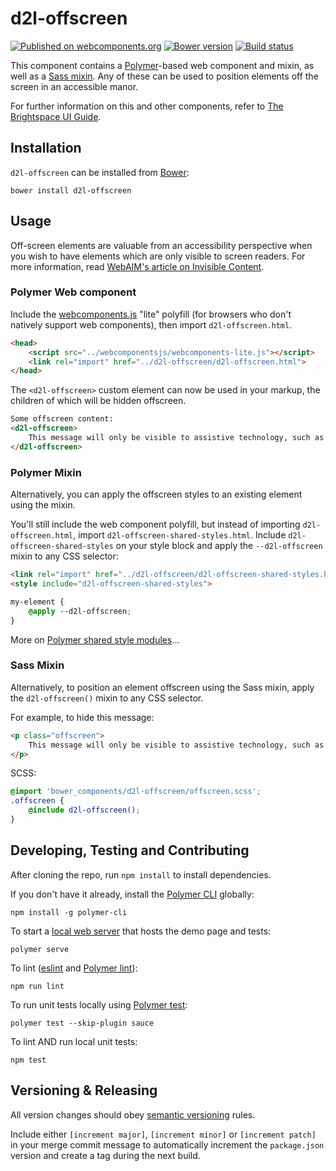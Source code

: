 # d2l-offscreen
[![Published on webcomponents.org](https://img.shields.io/badge/webcomponents.org-published-blue.svg)](https://www.webcomponents.org/element/BrightspaceUI/offscreen)
[![Bower version][bower-image]][bower-url]
[![Build status][ci-image]][ci-url]

This component contains a [Polymer](https://www.polymer-project.org/)-based web component and mixin, as well as a [Sass mixin](http://sass-lang.com/). Any of these can be used to position elements off the screen in an accessible manor.

For further information on this and other components, refer to [The Brightspace UI Guide](https://github.com/BrightspaceUI/guide/wiki).

## Installation

`d2l-offscreen` can be installed from [Bower][bower-url]:
```shell
bower install d2l-offscreen
```

## Usage

Off-screen elements are valuable from an accessibility perspective when you wish to have elements which are only visible to screen readers. For more information, read [WebAIM's article on Invisible Content](http://webaim.org/techniques/css/invisiblecontent/).

### Polymer Web component

Include the [webcomponents.js](http://webcomponents.org/polyfills/) "lite" polyfill (for browsers who don't natively support web components), then import `d2l-offscreen.html`.

```html
<head>
	<script src="../webcomponentsjs/webcomponents-lite.js"></script>
	<link rel="import" href="../d2l-offscreen/d2l-offscreen.html">
</head>
```

The `<d2l-offscreen>` custom element can now be used in your markup, the children of which will be hidden offscreen.

<!---
```
<custom-element-demo>
  <template>
    <script src="../webcomponentsjs/webcomponents-lite.js"></script>
    <link rel="import" href="../d2l-typography/d2l-typography.html">
    <link rel="import" href="d2l-offscreen.html">
    <custom-style include="d2l-typography">
      <style is="custom-style" include="d2l-typography"></style>
    </custom-style>
    <style>
      html {
        font-size: 20px;
      }
      body {
        color: var(--d2l-color-ferrite);
        font-family: 'Lato', 'Lucida Sans Unicode', 'Lucida Grande', sans-serif;
        letter-spacing: 0.01rem;
        font-size: 0.95rem;
        font-weight: 400;
        line-height: 1.4rem;
      }
    </style>
    <next-code-block></next-code-block>
  </template>
</custom-element-demo>
```
-->
```html
Some offscreen content:
<d2l-offscreen>
	This message will only be visible to assistive technology, such as a screen reader.
</d2l-offscreen>
```

### Polymer Mixin

Alternatively, you can apply the offscreen styles to an existing element using the mixin.

You'll still include the web component polyfill, but instead of importing `d2l-offscreen.html`, import `d2l-offscreen-shared-styles.html`. Include `d2l-offscreen-shared-styles` on your style block and apply the `--d2l-offscreen` mixin to any CSS selector:

```html
<link rel="import" href="../d2l-offscreen/d2l-offscreen-shared-styles.html">
<style include="d2l-offscreen-shared-styles">

my-element {
	@apply --d2l-offscreen;
}
```

More on [Polymer shared style modules](https://www.polymer-project.org/1.0/docs/devguide/styling#style-modules)...

### Sass Mixin

Alternatively, to position an element offscreen using the Sass mixin, apply the `d2l-offscreen()` mixin to any CSS selector.

For example, to hide this message:
```html
<p class="offscreen">
	This message will only be visible to assistive technology, such as a screen reader.
</p>
```

SCSS:
```scss
@import 'bower_components/d2l-offscreen/offscreen.scss';
.offscreen {
	@include d2l-offscreen();
}
```

## Developing, Testing and Contributing

After cloning the repo, run `npm install` to install dependencies.

If you don't have it already, install the [Polymer CLI](https://www.polymer-project.org/2.0/docs/tools/polymer-cli) globally:

```shell
npm install -g polymer-cli
```

To start a [local web server](https://www.polymer-project.org/2.0/docs/tools/polymer-cli-commands#serve) that hosts the demo page and tests:

```shell
polymer serve
```

To lint ([eslint](http://eslint.org/) and [Polymer lint](https://www.polymer-project.org/2.0/docs/tools/polymer-cli-commands#lint)):

```shell
npm run lint
```

To run unit tests locally using [Polymer test](https://www.polymer-project.org/2.0/docs/tools/polymer-cli-commands#tests):

```shell
polymer test --skip-plugin sauce
```

To lint AND run local unit tests:

```shell
npm test
```

[bower-url]: http://bower.io/search/?q=d2l-offscreen
[bower-image]: https://img.shields.io/bower/v/d2l-offscreen.svg
[ci-image]: https://travis-ci.org/BrightspaceUI/offscreen.svg?branch=master
[ci-url]: https://travis-ci.org/BrightspaceUI/offscreen

## Versioning & Releasing

All version changes should obey [semantic versioning](https://semver.org/) rules.

Include either `[increment major]`, `[increment minor]` or `[increment patch]` in your merge commit message to automatically increment the `package.json` version and create a tag during the next build.
